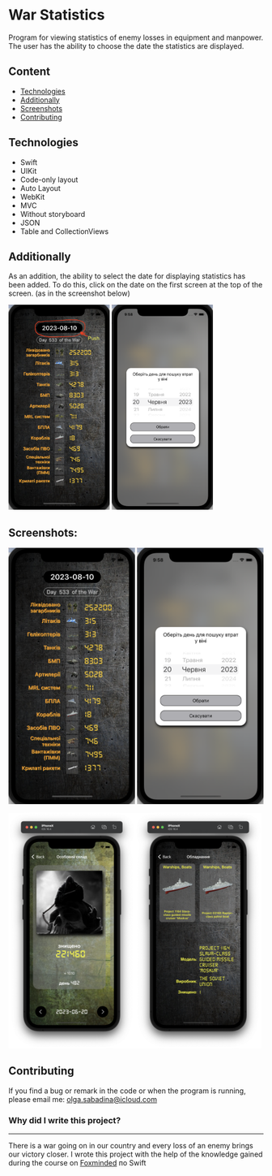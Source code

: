 # War Statistics
Program for viewing statistics of enemy losses in equipment and manpower.
The user has the ability to choose the date the statistics are displayed.

## Content
- [Technologies](#technologies)
- [Additionally](#additionally)
- [Screenshots](#screenshots)
- [Contributing](#contributing)

## Technologies
- Swift
- UIKit
- Code-only layout
- Auto Layout
- WebKit
- MVC
- Without storyboard
- JSON 
- Table and CollectionViews

## Additionally
As an addition, the ability to select the date for displaying statistics has been added. To do this, click on the date on the first screen at the top of the screen. (as in the screenshot below)

<img src="./Screenshot/pushDate.png" alt="drawing" width="200"/> <img src="./Screenshot/date.png" alt="drawing" width="200"/>

## Screenshots:

<img src="./Screenshot/main.png" alt="drawing" width="250"/> <img src="./Screenshot/date.png" alt="drawing" width="250"/> 

<img src="./Screenshot/human.png" alt="drawing" width="250"/><img src="./Screenshot/technics.png" alt="drawing" width="250"/>

## Contributing
If you find a bug or remark in the code or when the program is running, please email me:
<a href="mailto:olga.sabadina@icloud.com">olga.sabadina@icloud.com</a></p>


### Why did I write this project?
___
There is a war going on in our country and every loss of an enemy brings our victory closer.
I wrote this project with the help of the knowledge gained during the course on [Foxminded](https://foxminded.ua) по Swift

